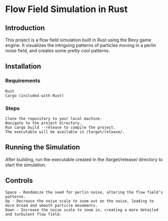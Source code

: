 # Flow Field Simulation in Rust
## Introduction

This project is a flow field simulation built in Rust using the Bevy game engine. It visualizes the intriguing patterns of particles moving in a perlin noise field, and creates some pretty cool patterns.
## Installation
### Requirements

    Rust
    Cargo (included with Rust)

### Steps

    Clone the repository to your local machine.
    Navigate to the project directory.
    Run cargo build --release to compile the project.
    The executable will be available in /target/release/.

## Running the Simulation
After building, run the executable created in the /target/release/ directory to start the simulation.

## Controls

    Space - Randomize the seed for perlin noise, altering the flow field's patterns.
    Up - Decrease the noise scale to zoom out on the noise, leading to more broad and smooth particle movements.
    Down - Increase the noise scale to zoom in, creating a more detailed and turbulent flow field.
